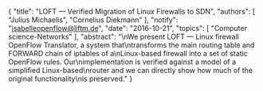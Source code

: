 {
    "title": "LOFT — Verified Migration of Linux Firewalls to SDN",
    "authors": [
        "Julius Michaelis",
        "Cornelius Diekmann"
    ],
    "notify": "isabelleopenflow@liftm.de",
    "date": "2016-10-21",
    "topics": [
        "Computer science-Networks"
    ],
    "abstract": "\nWe present LOFT — Linux firewall OpenFlow Translator, a system that\ntransforms the main routing table and FORWARD chain of iptables of a\nLinux-based firewall into a set of static OpenFlow rules. Our\nimplementation is verified against a model of a simplified Linux-based\nrouter and we can directly show how much of the original functionality\nis preserved."
}
